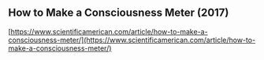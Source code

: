 ## How to Make a Consciousness Meter (2017)
  
  [https://www.scientificamerican.com/article/how-to-make-a-consciousness-meter/](https://www.scientificamerican.com/article/how-to-make-a-consciousness-meter/)